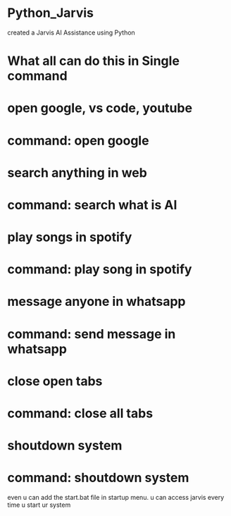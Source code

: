 # Python_Jarvis
created a Jarvis AI Assistance using Python


# What all can do this in Single command

# open google, vs code, youtube
# command: open google

# search anything in web
# command: search what is AI

# play songs in spotify
# command: play song in spotify

# message anyone in whatsapp
# command: send message in whatsapp

# close open tabs
# command: close all tabs

# shoutdown system
# command: shoutdown system



even u can add the start.bat file in startup menu. u can access jarvis every time u start ur system
